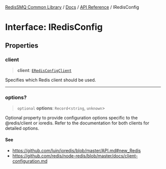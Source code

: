 [RedisSMQ Common Library](../../../README.md) / [Docs](../../README.md) / [API Reference](../README.md) / IRedisConfig

# Interface: IRedisConfig

## Properties

### client

> **client**: [`ERedisConfigClient`](../enumerations/ERedisConfigClient.md)

Specifies which Redis client should be used.

***

### options?

> `optional` **options**: `Record`\<`string`, `unknown`\>

Optional property to provide configuration options specific to the
@redis/client or ioredis. Refer to the documentation for both clients for detailed options.

#### See

 - https://github.com/luin/ioredis/blob/master/API.md#new_Redis
 - https://github.com/redis/node-redis/blob/master/docs/client-configuration.md
